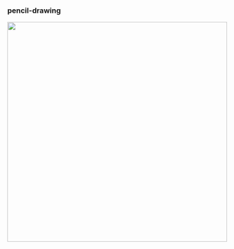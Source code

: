 ### pencil-drawing


<img src="https://github.com/eunhatbe/pencil-drawing/blob/main/img/city.png" width="500" height="500"/>

